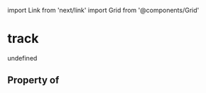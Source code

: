 import Link from 'next/link'
import Grid from '@components/Grid'

# track

undefined

## Property of



